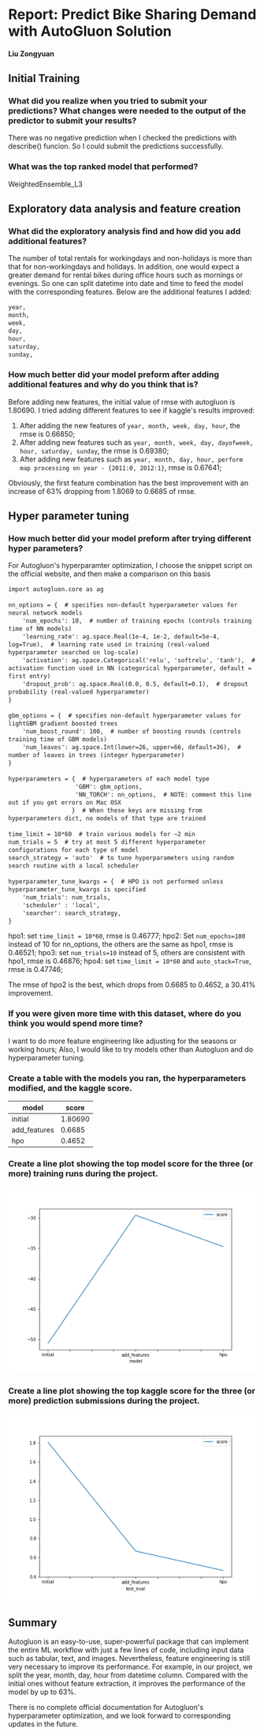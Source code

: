# Report: Predict Bike Sharing Demand with AutoGluon Solution
#### Liu Zongyuan

## Initial Training
### What did you realize when you tried to submit your predictions? What changes were needed to the output of the predictor to submit your results?
There was no negative prediction when I checked the predictions with describe() funcion. So I could submit the predictions successfully.

### What was the top ranked model that performed?
WeightedEnsemble_L3

## Exploratory data analysis and feature creation
### What did the exploratory analysis find and how did you add additional features?
The number of total rentals for workingdays and non-holidays is more than that for non-workingdays and holidays. In addition, one would expect a greater demand for rental bikes during office hours such as mornings or evenings. So one can split datetime into date and time to feed the model with the corresponding features. Below are the additional features I added:

```
year,
month,
week,
day,
hour,
saturday,
sunday,
```

### How much better did your model preform after adding additional features and why do you think that is?
Before adding new features, the initial value of rmse with autogluon is 1.80690. I tried adding different features to see if kaggle's results improved:

1. After adding the new features of `year, month, week, day, hour`, the rmse is 0.66850;
2. After adding new features such as `year, month, week, day, dayofweek, hour, saturday, sunday`, the rmse is 0.69380;
3. After adding new features such as `year, month, day, hour, perform map processing on year - {2011:0, 2012:1}`, rmse is 0.67641;

Obviously, the first feature combination has the best improvement with an increase of 63% dropping from 1.8069 to 0.6685 of rmse.

## Hyper parameter tuning
### How much better did your model preform after trying different hyper parameters?

For Autogluon's hyperparamter optimization, I choose the snippet script on the official website, and then make a comparison on this basis

```
import autogluon.core as ag

nn_options = {  # specifies non-default hyperparameter values for neural network models
    'num_epochs': 10,  # number of training epochs (controls training time of NN models)
    'learning_rate': ag.space.Real(1e-4, 1e-2, default=5e-4, log=True),  # learning rate used in training (real-valued hyperparameter searched on log-scale)
    'activation': ag.space.Categorical('relu', 'softrelu', 'tanh'),  # activation function used in NN (categorical hyperparameter, default = first entry)
    'dropout_prob': ag.space.Real(0.0, 0.5, default=0.1),  # dropout probability (real-valued hyperparameter)
}

gbm_options = {  # specifies non-default hyperparameter values for lightGBM gradient boosted trees
    'num_boost_round': 100,  # number of boosting rounds (controls training time of GBM models)
    'num_leaves': ag.space.Int(lower=26, upper=66, default=36),  # number of leaves in trees (integer hyperparameter)
}

hyperparameters = {  # hyperparameters of each model type
                   'GBM': gbm_options,
                   'NN_TORCH': nn_options,  # NOTE: comment this line out if you get errors on Mac OSX
                  }  # When these keys are missing from hyperparameters dict, no models of that type are trained

time_limit = 10*60  # train various models for ~2 min
num_trials = 5  # try at most 5 different hyperparameter configurations for each type of model
search_strategy = 'auto'  # to tune hyperparameters using random search routine with a local scheduler

hyperparameter_tune_kwargs = {  # HPO is not performed unless hyperparameter_tune_kwargs is specified
    'num_trials': num_trials,
    'scheduler' : 'local',
    'searcher': search_strategy,
}

```

hpo1: set `time_limit = 10*60`, rmse is 0.46777;
hpo2: Set `num_epochs=100` instead of 10 for nn_options, the others are the same as hpo1, rmse is 0.46521;
hpo3: set `num_trials=10` instead of 5, others are consistent with hpo1, rmse is 0.46876;
hpo4: set `time_limit = 10*60` and `auto_stack=True`, rmse is 0.47746;

The rmse of hpo2 is the best, which drops from 0.6685 to 0.4652, a 30.41% improvement.


### If you were given more time with this dataset, where do you think you would spend more time?

I want to do more feature engineering like adjusting for the seasons or working hours;
Also, I would like to try models other than Autogluon and do hyperparameter tuning.

### Create a table with the models you ran, the hyperparameters modified, and the kaggle score.
|model|score|
|--|--|
|initial|1.80690|
|add_features|0.6685|
|hpo|0.4652|


### Create a line plot showing the top model score for the three (or more) training runs during the project.

![model_train_score.png](model_train_score.png)

### Create a line plot showing the top kaggle score for the three (or more) prediction submissions during the project.

![model_test_score.png](model_test_score.png)

## Summary
Autogluon is an easy-to-use, super-powerful package that can implement the entire ML workflow with just a few lines of code, including input data such as tabular, text, and images.
Nevertheless, feature engineering is still very necessary to improve its performance. For example, in our project, we split the year, month, day, hour from datetime column. Compared with the initial ones without feature extraction, it improves the performance of the model by up to 63%.

There is no complete official documentation for Autogluon's hyperparameter optimization, and we look forward to corresponding updates in the future.
